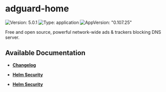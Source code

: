 # adguard-home

![Version: 5.0.1](https://img.shields.io/badge/Version-5.0.1-informational?style=flat-square) ![Type: application](https://img.shields.io/badge/Type-application-informational?style=flat-square) ![AppVersion: "0.107.25"](https://img.shields.io/badge/AppVersion-"0.107.25"-informational?style=flat-square)

Free and open source, powerful network-wide ads & trackers blocking DNS server.

## Available Documentation

- [**Changelog**](CHANGELOG)

- [**Helm Security**](container-security)

- [**Helm Security**](helm-security)

